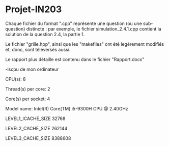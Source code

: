 # Projet-IN203

Chaque fichier du format ".cpp" représente une question (ou une sub-question) distincte : par exemple, le fichier simulation_2.4.1.cpp contient la solution de la question 2.4, la partie 1. 

Le fichier "grille.hpp", ainsi que les "makefiles" ont été legèrement modifiés et, donc, sont téléversés aussi. 

Le rapport plus détaille est contenu dans le fichier "Rapport.docx"

-lscpu de mon ordinateur 

CPU(s):              8

Thread(s) per core:  2

Core(s) per socket:  4

Model name:          Intel(R) Core(TM) i5-9300H CPU @ 2.40GHz

LEVEL1_ICACHE_SIZE                 32768

LEVEL2_CACHE_SIZE                  262144

LEVEL3_CACHE_SIZE                  8388608
